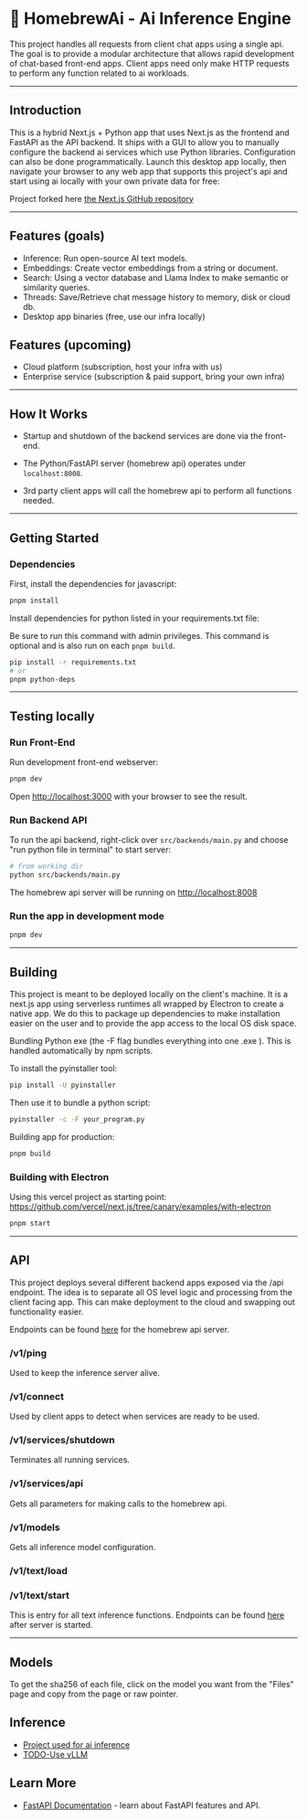 # 🍺 HomebrewAi - Ai Inference Engine

This project handles all requests from client chat apps using a single api. The goal is to provide a modular architecture that allows rapid development of chat-based front-end apps. Client apps need only make HTTP requests to perform any function related to ai workloads.

---

## Introduction

This is a hybrid Next.js + Python app that uses Next.js as the frontend and FastAPI as the API backend. It ships with a GUI to allow you to manually configure the backend ai services which use Python libraries. Configuration can also be done programmatically. Launch this desktop app locally, then navigate your browser to any web app that supports this project's api and start using ai locally with your own private data for free:

Project forked here [the Next.js GitHub repository](https://github.com/vercel/next.js/)

---

## Features (goals)

- Inference: Run open-source AI text models.
- Embeddings: Create vector embeddings from a string or document.
- Search: Using a vector database and Llama Index to make semantic or similarity queries.
- Threads: Save/Retrieve chat message history to memory, disk or cloud db.
- Desktop app binaries (free, use our infra locally)

## Features (upcoming)

- Cloud platform (subscription, host your infra with us)
- Enterprise service (subscription & paid support, bring your own infra)

---

## How It Works

- Startup and shutdown of the backend services are done via the front-end.

- The Python/FastAPI server (homebrew api) operates under `localhost:8008`.

- 3rd party client apps will call the homebrew api to perform all functions needed.

---

## Getting Started

### Dependencies

First, install the dependencies for javascript:

```bash
pnpm install
```

Install dependencies for python listed in your requirements.txt file:

Be sure to run this command with admin privileges. This command is optional and is also run on each `pnpm build`.

```bash
pip install -r requirements.txt
# or
pnpm python-deps
```

---

## Testing locally

### Run Front-End

Run development front-end webserver:

```bash
pnpm dev
```

Open [http://localhost:3000](http://localhost:3000) with your browser to see the result.

### Run Backend API

To run the api backend, right-click over `src/backends/main.py` and choose "run python file in terminal" to start server:

```bash
# from working dir
python src/backends/main.py
```

The homebrew api server will be running on [http://localhost:8008](http://localhost:8008)

### Run the app in development mode

```bash
pnpm dev
```

---

## Building

This project is meant to be deployed locally on the client's machine. It is a next.js app using serverless runtimes all wrapped by Electron to create a native app. We do this to package up dependencies to make installation easier on the user and to provide the app access to the local OS disk space.

Bundling Python exe (the -F flag bundles everything into one .exe ). This is handled automatically by npm scripts.

To install the pyinstaller tool:

```bash
pip install -U pyinstaller
```

Then use it to bundle a python script:

```bash
pyinstaller -c -F your_program.py
```

Building app for production:

```bash
pnpm build
```

### Building with Electron

Using this vercel project as starting point: https://github.com/vercel/next.js/tree/canary/examples/with-electron

```bash
pnpm start
```

---

## API

This project deploys several different backend apps exposed via the /api endpoint. The idea is to separate all OS level logic and processing from the client facing app. This can make deployment to the cloud and swapping out functionality easier.

Endpoints can be found [here](http://localhost:8008/docs) for the homebrew api server.

### /v1/ping

Used to keep the inference server alive.

### /v1/connect

Used by client apps to detect when services are ready to be used.

### /v1/services/shutdown

Terminates all running services.

### /v1/services/api

Gets all parameters for making calls to the homebrew api.

### /v1/models

Gets all inference model configuration.

### /v1/text/load

### /v1/text/start

This is entry for all text inference functions. Endpoints can be found [here](http://localhost:8000/docs) after server is started.

---

## Models

To get the sha256 of each file, click on the model you want from the "Files" page and copy from the page or raw pointer.

## Inference

- [Project used for ai inference](https://github.com/abetlen/llama-cpp-python)
- [TODO-Use vLLM](https://github.com/vllm-project/vllm)

## Learn More

- [FastAPI Documentation](https://fastapi.tiangolo.com/) - learn about FastAPI features and API.
